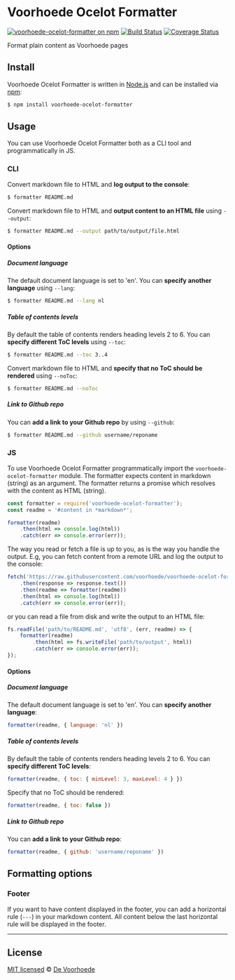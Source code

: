 # Voorhoede Ocelot Formatter

[![voorhoede-ocelot-formatter on npm](https://badge.fury.io/js/voorhoede-ocelot-formatter.svg)](https://www.npmjs.com/package/voorhoede-ocelot-formatter)
[![Build Status](https://travis-ci.org/voorhoede/voorhoede-ocelot-formatter.svg?branch=master)](https://travis-ci.org/voorhoede/voorhoede-ocelot-formatter)
[![Coverage Status](https://coveralls.io/repos/github/voorhoede/voorhoede-ocelot-formatter/badge.svg?branch=master)](https://coveralls.io/github/voorhoede/voorhoede-ocelot-formatter?branch=master)

Format plain content as Voorhoede pages

## Install

Voorhoede Ocelot Formatter is written in [Node.js](http://nodejs.org/) and can be installed via [npm](https://npmjs.org/):

```bash
$ npm install voorhoede-ocelot-formatter
```

## Usage

You can use Voorhoede Ocelot Formatter both as a CLI tool and programmatically in JS.

### CLI

Convert markdown file to HTML and **log output to the console**:

```bash
$ formatter README.md
```

Convert markdown file to HTML and **output content to an HTML file** using `--output`:

```bash
$ formatter README.md --output path/to/output/file.html
```

#### Options

##### Document language

The default document language is set to 'en'. You can **specify another language** using `--lang`:

```bash
$ formatter README.md --lang nl
```

##### Table of contents levels

By default the table of contents renders heading levels 2 to 6. You can **specify different ToC levels** using `--toc`:

```bash
$ formatter README.md --toc 3..4
```

Convert markdown file to HTML and **specify that no ToC should be rendered** using `--noToc`:

```bash
$ formatter README.md --noToc
```

##### Link to Github repo

You can **add a link to your Github repo** by using `--github`:

```bash
$ formatter README.md --github username/reponame
```

### JS

To use Voorhoede Ocelot Formatter programmatically import the `voorhoede-ocelot-formatter` module.
The formatter expects content in markdown (string) as an argument.
The formatter returns a promise which resolves with the content as HTML (string).

```javascript
const formatter = require('voorhoede-ocelot-formatter');
const readme = '#content in *markdown*';

formatter(readme)
    .then(html => console.log(html))
    .catch(err => console.error(err));
```

The way you read or fetch a file is up to you, as is the way you handle the output.
E.g, you can fetch content from a remote URL and log the output to the console:

```javascript
fetch('https://raw.githubusercontent.com/voorhoede/voorhoede-ocelot-formatter/master/README.md')
    .then(response => response.text())
    .then(readme => formatter(readme))
    .then(html => console.log(html))
    .catch(err => console.error(err));
```

or you can read a file from disk and write the output to an HTML file:

```javascript
fs.readFile('path/to/README.md', 'utf8', (err, readme) => {
    formatter(readme)
        .then(html => fs.writeFile('path/to/output', html))
        .catch(err => console.error(err));
});
```

#### Options

##### Document language

The default document language is set to 'en'. You can **specify another language**:

```javascript
formatter(readme, { language: 'nl' })
```

##### Table of contents levels

By default the table of contents renders heading levels 2 to 6. You can **specify different ToC levels**:

```javascript
formatter(readme, { toc: { minLevel: 3, maxLevel: 4 } })
```

Specify that no ToC should be rendered:

```javascript
formatter(readme, { toc: false })
```

##### Link to Github repo

You can **add a link to your Github repo**:

```javascript
formatter(readme, { github: 'username/reponame' })
```

## Formatting options

### Footer

If you want to have content displayed in the footer, you can add a horizontal rule (`---`) in your markdown content.
All content below the last horizontal rule will be displayed in the footer.

---

## License

[MIT licensed](https://github.com/voorhoede/voorhoede-ocelot-formatter/blob/master/LICENSE) © [De Voorhoede](https://www.voorhoede.nl/)
